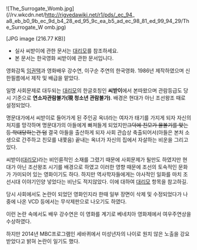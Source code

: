 ![The_Surrogate_Womb.jpg](//rv.wkcdn.net/http://rigvedawiki.net/r1/pds/_ec_94_
a8_eb_b0_9b_ec_9d_b4_28_ed_95_9c_ea_b5_ad_ec_98_81_ed_99_94_29/The_Surrogate_W
omb.jpg)

[JPG image (216.77 KB)]

  * 실사 씨받이에 관한 문서는 [대리모](%EB%8C%80%EB%A6%AC%EB%AA%A8.md)를 참조하세요. 
  * 본 문서는 한국영화 씨받이에 관한 문서입니다.   

영화감독 [임권택](%EC%9E%84%EA%B6%8C%ED%83%9D.md)과 영화배우 강수연, 이구순 주연의 한국영화. 1986년
제작하였으며 신한필름에서 제작 및 배급을 맡았다.

일명 사회문제로 대두되는 [대리모](%EB%8C%80%EB%A6%AC%EB%AA%A8.md)의 한글호칭인 **씨받이**에서 본따왔으며
관람등급도 당시 기준으로 **연소자관람불가(現 청소년 관람불가)**. 배경은 현대가 아닌 조선왕조 때로 설정되었다.

명문대가에서 씨받이로 들어가게 된 주인공 옥녀라는 여자가 태기를 가지게 되자 자신의 처지를 망각하며 명문대가의 아들에게 빠져들게
되었지만<del>그덕에 친모가 물볼기를 맞는등 학대당하는건 덤</del> 결국 아들을 출산하게 되자 사회 관습상 축출되어서(아들은 본처
소생으로 간주하고 친모를 내쫓음) 끝내는 옥녀가 자신의 집에서 자살하는 비운을 그리고 있다.

씨받이([대리모](%EB%8C%80%EB%A6%AC%EB%AA%A8.md))라는 비인륜적인 소재를 그렸기 때문에 사회문제가 될만도
하였지만 현대가 아닌 조선왕조 시기를 배경으로 하였고 이러한 영향 때문에 조선의 토속적인 문화가 가미되어 있는 영화이기도 하다. 하지만
역사학자들에게는 야사적인 일화를 마치 조선시대 이야기인양 넣었다는 비난도 적지않았다. 이에 대하여
[대리모](%EB%8C%80%EB%A6%AC%EB%AA%A8.md) 항목을 참고하길.

당시 사회에서도 논란이 되었던 영화인지라 한때 일부 장면이 삭제 및 수정되었다가 나중에 나온 VCD 등에서는 무삭제판으로 나오기도 하였다.

이런 논란 속에서도 배우 강수연은 이 영화를 계기로 베네치아 영화제에서 여우주연상을 수상하였다.

하지만 2014년 MBC프로그램인 세바퀴에서 미성년자의 나이로 원치 않은 노출을 강요 받았다고 밝혀 논란이 일기도 했다.

